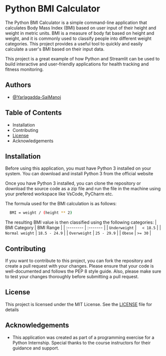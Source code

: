
# Python BMI Calculator

The Python BMI Calculator is a simple command-line application that calculates Body Mass Index (BMI) based on user input of their height and weight in metric units. BMI is a measure of body fat based on height and weight, and it is commonly used to classify people into different weight categories. This project provides a useful tool to quickly and easily calculate a user's BMI based on their input data.

This project is a great example of how Python and Streamlit can be used to build interactive and user-friendly applications for health tracking and fitness monitoring.


## Authors

- [@Yarlagadda-SaiManoj](https://github.com/Yarlagadda-saimanoj)


## Table of Contents

* Installation
* Contributing
* [License](https://github.com/Yarlagadda-saimanoj/Python-BMI-App/edit/main/README.md#license)
* Acknowledgements
## Installation

Before using this application, you must have Python 3 installed on your system. You can download and install Python 3 from the official website

Once you have Python 3 installed, you can clone the repository or download the source code as a zip file and run the file in the machine using your prefered workspace like VsCode, PyCharm etc.

The formula used for the BMI calculation is as follows:

```bash
  BMI = weight / (height ** 2)

```  
The resulting BMI value is then classified using the following categories:
   | BMI Category | 	BMI Range    |
   | :-------- | :------- |
   | `Underweight` | `	< 18.5` |
   | `Normal weight` | `18.5 - 24.9` |
   | `Overweight` | `25 - 29.9` |
   | `Obese` | `>= 30` |

## Contributing

If you want to contribute to this project, you can fork the repository and create a pull request with your changes. Please ensure that your code is well-documented and follows the PEP 8 style guide. Also, please make sure to test your changes thoroughly before submitting a pull request.


## License

This project is licensed under the MIT License. See the [LICENSE](https://github.com/Yarlagadda-saimanoj/Python-BMI-App/blob/main/LICENSE) file for details


## Acknowledgements

 - This application was created as part of a programming exercise for a Python Internship. Special thanks to the course instructors for their guidance and support.
